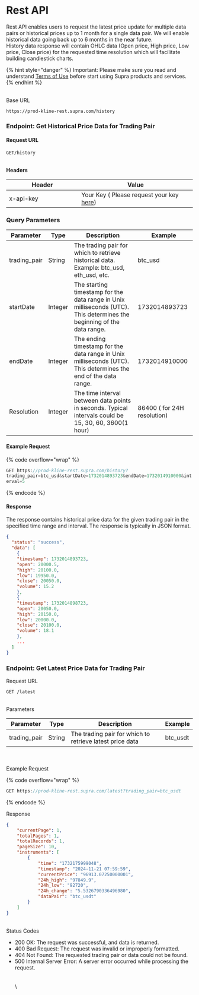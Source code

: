 # Rest API

Rest API enables users to request the latest price update for multiple data pairs or historical prices up to 1 month for a single data pair. We will enable historical data going back up to 6 months in the near future.\
History data response will contain OHLC data (Open price, High price, Low price, Close price) for the requested time resolution which will facilitate building candlestick charts.

{% hint style="danger" %}
Important: Please make sure you read and understand [Terms of Use](https://supra.com/terms-of-use/) before start using Supra products and services.
{% endhint %}

\
Base URL

```
https://prod-kline-rest.supra.com/history
```

### Endpoint: Get Historical Price Data for Trading Pair

#### Request URL

```
GET/history
```

\
**Headers**

<table><thead><tr><th width="179">Header</th><th>Value</th></tr></thead><tbody><tr><td>x-api-key</td><td>Your Key ( Please request your key <a href="https://docs.google.com/forms/d/e/1FAIpQLSfHZr8BHLTY8q_MjbuKZPpdgQS0oGmRIrsn9H-HrieH9eQjFw/viewform">here</a>)</td></tr></tbody></table>

### Query Parameters

| Parameter     | Type    | Description                                                                                                            | Example                     |
| ------------- | ------- | ---------------------------------------------------------------------------------------------------------------------- | --------------------------- |
| trading\_pair | String  | The trading pair for which to retrieve historical data. Example: btc\_usd, eth\_usd, etc.                              | btc\_usd                    |
| startDate     | Integer | The starting timestamp for the data range in Unix milliseconds (UTC). This determines the beginning of the data range. | 1732014893723               |
| endDate       | Integer | The ending timestamp for the data range in Unix milliseconds (UTC). This determines the end of the data range.         | 1732014910000               |
| Resolution    | Integer | The time interval between data points in seconds. Typical intervals could be 15, 30, 60, 3600(1 hour)                  | 86400 ( for 24H resolution) |

#### Example Request

{% code overflow="wrap" %}
```javascript
GET https://prod-kline-rest.supra.com/history?
trading_pair=btc_usd&startDate=1732014893723&endDate=1732014910000&int
erval=5
```
{% endcode %}

#### Response

The response contains historical price data for the given trading pair in the specified time range and interval. The response is typically in JSON format.

```json
{
  "status": "success",
  "data": [
	{
  	"timestamp": 1732014893723,
  	"open": 20000.5,
  	"high": 20100.0,
  	"low": 19950.0,
  	"close": 20050.0,
  	"volume": 15.2
	},
	{
  	"timestamp": 1732014898723,
  	"open": 20050.0,
  	"high": 20150.0,
  	"low": 20000.0,
  	"close": 20100.0,
  	"volume": 18.1
	},
	...
  ]
}

```

### Endpoint: Get Latest Price Data for Trading Pair

Request URL

```
GET /latest
```

\
Parameters

| Parameter     | Type   | Description                                              | Example   |
| ------------- | ------ | -------------------------------------------------------- | --------- |
| trading\_pair | String | The trading pair for which to retrieve latest price data | btc\_usdt |

\
\
Example Request

{% code overflow="wrap" %}
```javascript
GET https://prod-kline-rest.supra.com/latest?trading_pair=btc_usdt
```
{% endcode %}

Response

```json
{
    "currentPage": 1,
    "totalPages": 1,
    "totalRecords": 1,
    "pageSize": 10,
    "instruments": [
        {
            "time": "1732175999048",
            "timestamp": "2024-11-21 07:59:59",
            "currentPrice": "96913.07250000001",
            "24h_high": "97849.9",
            "24h_low": "92720",
            "24h_change": "5.5326790336496980",
            "dataPair": "btc_usdt"
        }
    ]
}
```

\
Status Codes

* 200 OK: The request was successful, and data is returned.
* 400 Bad Request: The request was invalid or improperly formatted.
* 404 Not Found: The requested trading pair or data could not be found.
* 500 Internal Server Error: A server error occurred while processing the request.\
  \
  \
  \\
